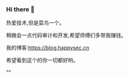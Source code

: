 ### Hi there 👋

热爱技术,但是菜鸟一个。

稍微会一点代码审计和开发,希望师傅们多带我赚钱。

我的博客:https://blog.happysec.cn

希望看到这个的你一切都好哟。

^^
